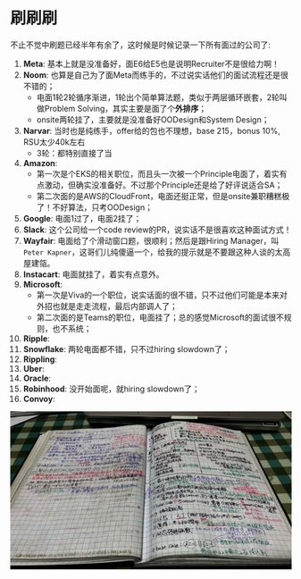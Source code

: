 # 刷刷刷

不止不觉中刷题已经半年有余了，这时候是时候记录一下所有面过的公司了:
1. **Meta**: 基本上就是没准备好，面E6给E5也是说明Recruiter不是很给力啊！
1. **Noom**: 也算是自己为了面Meta而练手的，不过说实话他们的面试流程还是很不错的；
    * 电面1轮2轮循序渐进，1轮出个简单算法题，类似于两层循环嵌套，2轮叫做Problem Solving，其实主要是面了个**外排序**；
    * onsite两轮挂了，主要就是没准备好OODesign和System Design；
1. **Narvar**: 当时也是纯练手，offer给的包也不理想，base 215，bonus 10%, RSU太少40k左右
    * 3轮：都特别直接了当
1. **Amazon**:
    * 第一次是个EKS的相关职位，而且头一次被一个Principle电面了，着实有点激动，但确实没准备好。不过那个Principle还是给了好评说适合SA；
    * 第二次面的是AWS的CloudFront，电面还挺正常，但是onsite兼职糟糕极了！不好算法，只考OODesign；
1. **Google**: 电面1过了，电面2挂了；
1. **Slack**: 这个公司给一个code review的PR，说实话不是很喜欢这种面试方式！
1. **Wayfair**: 电面给了个滑动窗口题，很顺利；然后是跟Hiring Manager，叫`Peter Kapner`，这哥们儿纯傻逼一个，给我的提示就是不要跟这种人谈的太高屋建瓴。
1. **Instacart**: 电面就挂了，着实有点意外。
1. **Microsoft**: 
    * 第一次是Viva的一个职位，说实话面的很不错，只不过他们可能是本来对外招也就是走走流程，最后内部调人了；
    * 第二次面的是Teams的职位，电面挂了；总的感觉Microsoft的面试很不规则，也不系统；
1. **Ripple**:
1. **Snowflake**: 两轮电面都不错，只不过hiring slowdown了；
1. **Rippling**:
1. **Uber**:
1. **Oracle**:
1. **Robinhood**: 没开始面呢，就hiring slowdown了；
1. **Convoy**:

![](./pictures/cover.png)